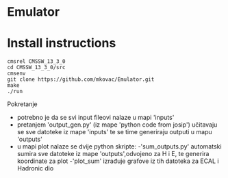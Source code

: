 # Emulator

# Install instructions

```
cmsrel CMSSW_13_3_0
cd CMSSW_13_3_0/src
cmsenv
git clone https://github.com/mkovac/Emulator.git
make
./run
```

Pokretanje
- potrebno je da se svi input fileovi nalaze u mapi 'inputs'
- pretanjem 'output_gen.py' (iz mape 'python code from josip') učitavaju se sve datoteke iz mape 'inputs' te se time generiraju outputi u mapu 'outputs'
- u mapi plot nalaze se dvije python skripte:
    -'sum_outputs.py' automatski sumira sve datoteke iz mape 'outputs',odvojeno za H i E, te generira koordinate za plot
    -'plot_sum' izrađuje grafove iz tih datoteka za ECAL i Hadronic dio